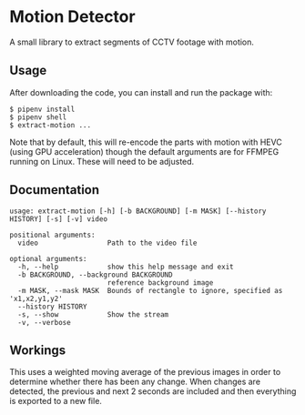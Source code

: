 # Motion Detector

A small library to extract segments of CCTV footage with motion.

## Usage

After downloading the code, you can install and run the package with:

```shell
$ pipenv install
$ pipenv shell
$ extract-motion ...
```

Note that by default, this will re-encode the parts with motion with HEVC (using
GPU acceleration) though the default arguments are for FFMPEG running on Linux.
These will need to be adjusted.

## Documentation

```text
usage: extract-motion [-h] [-b BACKGROUND] [-m MASK] [--history HISTORY] [-s] [-v] video

positional arguments:
  video                 Path to the video file

optional arguments:
  -h, --help            show this help message and exit
  -b BACKGROUND, --background BACKGROUND
                        reference background image
  -m MASK, --mask MASK  Bounds of rectangle to ignore, specified as 'x1,x2,y1,y2'
  --history HISTORY
  -s, --show            Show the stream
  -v, --verbose
```

## Workings

This uses a weighted moving average of the previous images in order to determine
whether there has been any change. When changes are detected, the previous and
next 2 seconds are included and then everything is exported to a new file.
